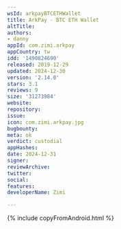 ```yaml
---
wsId: arkpayBTCETHWallet
title: ArkPay - BTC ETH Wallet
altTitle: 
authors:
- danny
appId: com.zimi.arkpay
appCountry: tw
idd: '1490824690'
released: 2019-12-29
updated: 2024-12-30
version: '2.14.0'
stars: 3.1
reviews: 9
size: '31273984'
website: 
repository: 
issue: 
icon: com.zimi.arkpay.jpg
bugbounty: 
meta: ok
verdict: custodial
appHashes: 
date: 2024-12-31
signer: 
reviewArchive: 
twitter: 
social: 
features: 
developerName: Zimi

---
```


{% include copyFromAndroid.html %}
